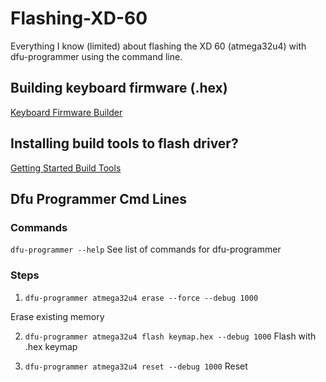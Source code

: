 # Flashing-XD-60
Everything I know (limited) about flashing the XD 60 (atmega32u4) with dfu-programmer using the command line.

## Building keyboard firmware (.hex)
[Keyboard Firmware Builder](http://kbfirmware.com/)


## Installing build tools to flash driver?
[Getting Started Build Tools](https://docs.qmk.fm/getting_started_build_tools.html)


## Dfu Programmer Cmd Lines
### Commands
```dfu-programmer --help```
See list of commands for dfu-programmer

### Steps
1. `dfu-programmer atmega32u4 erase --force --debug 1000`

Erase existing memory 

2. `dfu-programmer atmega32u4 flash keymap.hex --debug 1000`
Flash with .hex keymap

3. `dfu-programmer atmega32u4 reset --debug 1000`
Reset

